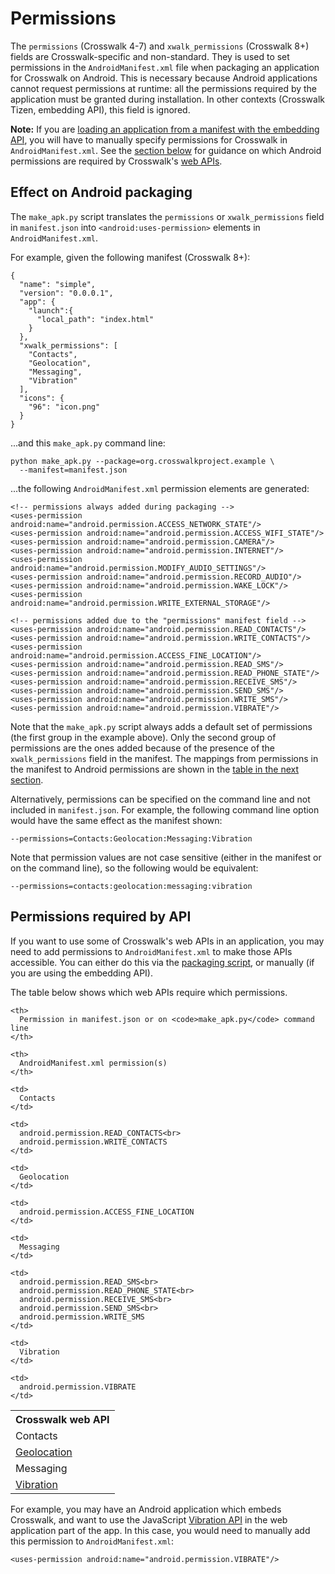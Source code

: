 # Permissions

The `permissions` (Crosswalk 4-7) and `xwalk_permissions` (Crosswalk 8+) fields are Crosswalk-specific and non-standard. They is used to set permissions in the `AndroidManifest.xml` file when packaging an application for Crosswalk on Android. This is necessary because Android applications cannot request permissions at runtime: all the permissions required by the application must be granted during installation. In other contexts (Crosswalk Tizen, embedding API), this field is ignored.

**Note:** If you are [loading an application from a manifest with the embedding API](/documentation/manifest/using_the_manifest/Load-an-application-into-an-embedded-Crosswalk), you will have to manually specify permissions for Crosswalk in `AndroidManifest.xml`. See the [section below](#Permissions-required-by-API) for guidance on which Android permissions are required by Crosswalk's [web APIs](/documentation/apis/web_apis).

## Effect on Android packaging

The `make_apk.py` script translates the `permissions` or `xwalk_permissions` field in `manifest.json` into `<android:uses-permission>` elements in `AndroidManifest.xml`.

For example, given the following manifest (Crosswalk 8+):

    {
      "name": "simple",
      "version": "0.0.0.1",
      "app": {
        "launch":{
          "local_path": "index.html"
        }
      },
      "xwalk_permissions": [
        "Contacts",
        "Geolocation",
        "Messaging",
        "Vibration"
      ],
      "icons": {
        "96": "icon.png"
      }
    }

...and this `make_apk.py` command line:

    python make_apk.py --package=org.crosswalkproject.example \
      --manifest=manifest.json

...the following `AndroidManifest.xml` permission elements are generated:

    <!-- permissions always added during packaging -->
    <uses-permission android:name="android.permission.ACCESS_NETWORK_STATE"/>
    <uses-permission android:name="android.permission.ACCESS_WIFI_STATE"/>
    <uses-permission android:name="android.permission.CAMERA"/>
    <uses-permission android:name="android.permission.INTERNET"/>
    <uses-permission android:name="android.permission.MODIFY_AUDIO_SETTINGS"/>
    <uses-permission android:name="android.permission.RECORD_AUDIO"/>
    <uses-permission android:name="android.permission.WAKE_LOCK"/>
    <uses-permission android:name="android.permission.WRITE_EXTERNAL_STORAGE"/>

    <!-- permissions added due to the "permissions" manifest field -->
    <uses-permission android:name="android.permission.READ_CONTACTS"/>
    <uses-permission android:name="android.permission.WRITE_CONTACTS"/>
    <uses-permission android:name="android.permission.ACCESS_FINE_LOCATION"/>
    <uses-permission android:name="android.permission.READ_SMS"/>
    <uses-permission android:name="android.permission.READ_PHONE_STATE"/>
    <uses-permission android:name="android.permission.RECEIVE_SMS"/>
    <uses-permission android:name="android.permission.SEND_SMS"/>
    <uses-permission android:name="android.permission.WRITE_SMS"/>
    <uses-permission android:name="android.permission.VIBRATE"/>

Note that the `make_apk.py` script always adds a default set of permissions (the first group in the example above). Only the second group of permissions are the ones added because of the presence of the `xwalk_permissions` field in the manifest. The mappings from permissions in the manifest to Android permissions are shown in the [table in the next section](#Permissions-required-by-API).

Alternatively, permissions can be specified on the command line and not included in `manifest.json`. For example, the following command line option would have the same effect as the manifest shown:

    --permissions=Contacts:Geolocation:Messaging:Vibration

Note that permission values are not case sensitive (either in the manifest or on the command line), so the following would be equivalent:

    --permissions=contacts:geolocation:messaging:vibration

## Permissions required by API

If you want to use some of Crosswalk's web APIs in an application, you may need to add permissions to `AndroidManifest.xml` to make those APIs accessible. You can either do this via the [packaging script](/documentation/getting_started/run_on_android), or manually (if you are using the embedding API).

The table below shows which web APIs require which permissions.

<table>
  <tr>
    <th>
      Crosswalk web API
    </th>

    <th>
      Permission in manifest.json or on <code>make_apk.py</code> command line
    </th>

    <th>
      AndroidManifest.xml permission(s)
    </th>
  </tr>

  <tr>
    <td>
      Contacts
    </td>

    <td>
      Contacts
    </td>

    <td>
      android.permission.READ_CONTACTS<br>
      android.permission.WRITE_CONTACTS
    </td>
  </tr>

  <tr>
    <td>
      <a href="http://www.w3.org/TR/geolocation-API/">Geolocation</a>
    </td>

    <td>
      Geolocation
    </td>

    <td>
      android.permission.ACCESS_FINE_LOCATION
    </td>
  </tr>

  <tr>
    <td>
      Messaging
    </td>

    <td>
      Messaging
    </td>

    <td>
      android.permission.READ_SMS<br>
      android.permission.READ_PHONE_STATE<br>
      android.permission.RECEIVE_SMS<br>
      android.permission.SEND_SMS<br>
      android.permission.WRITE_SMS
    </td>
  </tr>

  <tr>
    <td>
      <a href="http://www.w3.org/TR/vibration/">Vibration</a>
    </td>

    <td>
      Vibration
    </td>

    <td>
      android.permission.VIBRATE
    </td>
  </tr>
</table>

For example, you may have an Android application which embeds Crosswalk, and want to use the JavaScript [Vibration API](http://www.w3.org/TR/vibration/) in the web application part of the app. In this case, you would need to manually add this permission to `AndroidManifest.xml`:

    <uses-permission android:name="android.permission.VIBRATE"/>
